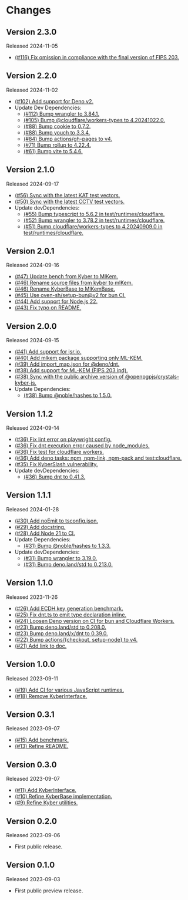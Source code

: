 # Changes

## Version 2.3.0

Released 2024-11-05

- [(#116) Fix omission in compliance with the final version of FIPS 203.](https://github.com/dajiaji/crystals-kyber-js/pull/116)

## Version 2.2.0

Released 2024-11-02

- [(#102) Add support for Deno v2.](https://github.com/dajiaji/crystals-kyber-js/pull/102)
- Update Dev Dependencies:
  - [(#112) Bump wrangler to 3.84.1.](https://github.com/dajiaji/crystals-kyber-js/pull/112)
  - [(#105) Bump @cloudflare/workers-types to 4.20241022.0.](https://github.com/dajiaji/crystals-kyber-js/pull/105)
  - [(#88) Bump cookie to 0.7.2.](https://github.com/dajiaji/crystals-kyber-js/pull/88)
  - [(#88) Bump youch to 3.3.4.](https://github.com/dajiaji/crystals-kyber-js/pull/88)
  - [(#84) Bump actions/gh-pages to v4.](https://github.com/dajiaji/crystals-kyber-js/pull/84)
  - [(#71) Bump rollup to 4.22.4.](https://github.com/dajiaji/crystals-kyber-js/pull/71)
  - [(#61) Bump vite to 5.4.6.](https://github.com/dajiaji/crystals-kyber-js/pull/61)

## Version 2.1.0

Released 2024-09-17

- [(#56) Sync with the latest KAT test vectors.](https://github.com/dajiaji/crystals-kyber-js/pull/56)
- [(#50) Sync with the latest CCTV test vectors.](https://github.com/dajiaji/crystals-kyber-js/pull/50)
- Update devDependencies:
  - [(#55) Bump typescript to 5.6.2 in test/runtimes/cloudflare.](https://github.com/dajiaji/crystals-kyber-js/pull/55)
  - [(#52) Bump wrangler to 3.78.2 in test/runtimes/cloudflare.](https://github.com/dajiaji/crystals-kyber-js/pull/51)
  - [(#51) Bump cloudflare/workers-types to 4.20240909.0 in test/runtimes/cloudflare.](https://github.com/dajiaji/crystals-kyber-js/pull/51)

## Version 2.0.1

Released 2024-09-16

- [(#47) Update bench from Kyber to MlKem.](https://github.com/dajiaji/crystals-kyber-js/pull/47)
- [(#46) Rename source files from kyber to mlKem.](https://github.com/dajiaji/crystals-kyber-js/pull/46)
- [(#46) Rename KyberBase to MlKemBase.](https://github.com/dajiaji/crystals-kyber-js/pull/46)
- [(#45) Use oven-sh/setup-bun@v2 for bun CI.](https://github.com/dajiaji/crystals-kyber-js/pull/45)
- [(#44) Add support for Node.js 22.](https://github.com/dajiaji/crystals-kyber-js/pull/38)
- [(#43) Fix typo on README.](https://github.com/dajiaji/crystals-kyber-js/pull/43)

## Version 2.0.0

Released 2024-09-15

- [(#41) Add support for jsr.io.](https://github.com/dajiaji/crystals-kyber-js/pull/41)
- [(#40) Add mlkem package supporting only ML-KEM.](https://github.com/dajiaji/crystals-kyber-js/pull/40)
- [(#39) Add import_map.json for @deno/dnt.](https://github.com/dajiaji/crystals-kyber-js/pull/39)
- [(#38) Add support for ML-KEM (FIPS 203 ipd).](https://github.com/dajiaji/crystals-kyber-js/pull/38)
- [(#38) Sync with the public archive version of @openpgpjs/crystals-kyber-js.](https://github.com/dajiaji/crystals-kyber-js/pull/38)
- Update Dependencies:
  - [(#38) Bump @noble/hashes to 1.5.0.](https://github.com/dajiaji/crystals-kyber-js/pull/38)

## Version 1.1.2

Released 2024-09-14

- [(#36) Fix lint error on playwright config.](https://github.com/dajiaji/crystals-kyber-js/pull/36)
- [(#36) Fix dnt execution error caused by node_modules.](https://github.com/dajiaji/crystals-kyber-js/pull/36)
- [(#36) Fix test for cloudflare workers.](https://github.com/dajiaji/crystals-kyber-js/pull/36)
- [(#36) Add deno tasks: npm, npm-link, npm-pack and test:cloudflare.](https://github.com/dajiaji/crystals-kyber-js/pull/36)
- [(#35) Fix KyberSlash vulnerability.](https://github.com/dajiaji/crystals-kyber-js/pull/35)
- Update devDependencies:
  - [(#36) Bump dnt to 0.41.3.](https://github.com/dajiaji/crystals-kyber-js/pull/36)

## Version 1.1.1

Released 2024-01-28

- [(#30) Add noEmit to tsconfig.json.](https://github.com/dajiaji/crystals-kyber-js/pull/30)
- [(#29) Add docstring.](https://github.com/dajiaji/crystals-kyber-js/pull/29)
- [(#28) Add Node 21 to CI.](https://github.com/dajiaji/crystals-kyber-js/pull/28)
- Update Dependencies:
  - [(#31) Bump @noble/hashes to 1.3.3.](https://github.com/dajiaji/crystals-kyber-js/pull/31)
- Update devDependencies:
  - [(#31) Bump wrangler to 3.19.0.](https://github.com/dajiaji/crystals-kyber-js/pull/31)
  - [(#31) Bump deno.land/std to 0.213.0.](https://github.com/dajiaji/crystals-kyber-js/pull/31)

## Version 1.1.0

Released 2023-11-26

- [(#26) Add ECDH key generation benchmark.](https://github.com/dajiaji/crystals-kyber-js/pull/26)
- [(#25) Fix dnt.ts to emit type declaration inline.](https://github.com/dajiaji/crystals-kyber-js/pull/25)
- [(#24) Loosen Deno version on CI for bun and Cloudflare Workers.](https://github.com/dajiaji/crystals-kyber-js/pull/24)
- [(#23) Bump deno.land/std to 0.208.0.](https://github.com/dajiaji/crystals-kyber-js/pull/23)
- [(#23) Bump deno.land/x/dnt to 0.39.0.](https://github.com/dajiaji/crystals-kyber-js/pull/23)
- [(#22) Bump actions/{checkout, setup-node} to v4.](https://github.com/dajiaji/crystals-kyber-js/pull/22)
- [(#21) Add link to doc.](https://github.com/dajiaji/crystals-kyber-js/pull/21)

## Version 1.0.0

Released 2023-09-11

- [(#19) Add CI for various JavaScript runtimes.](https://github.com/dajiaji/crystals-kyber-js/pull/19)
- [(#18) Remove KyberInterface.](https://github.com/dajiaji/crystals-kyber-js/pull/18)

## Version 0.3.1

Released 2023-09-07

- [(#15) Add benchmark.](https://github.com/dajiaji/crystals-kyber-js/pull/15)
- [(#13) Refine README.](https://github.com/dajiaji/crystals-kyber-js/pull/13)

## Version 0.3.0

Released 2023-09-07

- [(#11) Add KyberInterface.](https://github.com/dajiaji/crystals-kyber-js/pull/11)
- [(#10) Refine KyberBase implementation.](https://github.com/dajiaji/crystals-kyber-js/pull/10)
- [(#9) Refine Kyber utilities.](https://github.com/dajiaji/crystals-kyber-js/pull/9)

## Version 0.2.0

Released 2023-09-06

- First public release.

## Version 0.1.0

Released 2023-09-03

- First public preview release.
